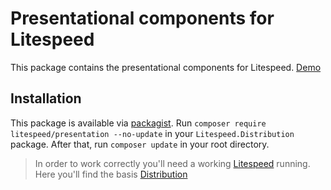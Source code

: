 # Presentational components for Litespeed

This package contains the presentational components for Litespeed. [Demo](https://litespeed.io)

## Installation

This package is available via [packagist]. Run `composer require litespeed/presentation --no-update` in your
`Litespeed.Distribution` package. After that, run `composer update` in your root directory.

> In order to work correctly you'll need a working [Litespeed] running. Here you'll find the basis [Distribution]

[litespeed]: https://litespeed.io
[distribution]: https://github.com/LitespeedProject/Distribution
[packagist]: https://packagist.org/packages/litespeed/presentation
